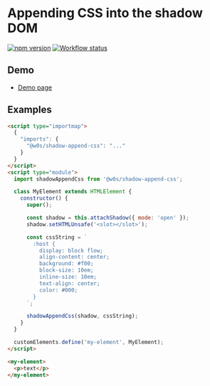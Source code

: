 # Appending CSS into the shadow DOM

[![npm version](https://badge.fury.io/js/%40w0s%2Fshadow-append-css.svg)](https://www.npmjs.com/package/@w0s/shadow-append-css)
[![Workflow status](https://github.com/SaekiTominaga/js-library-browser/actions/workflows/package-shadow-append-css.yml/badge.svg)](https://github.com/SaekiTominaga/js-library-browser/actions/workflows/package-shadow-append-css.yml)

## Demo

- [Demo page](https://saekitominaga.github.io/js-library-browser/packages/shadow-append-css/demo/)

## Examples

```HTML
<script type="importmap">
  {
    "imports": {
      "@w0s/shadow-append-css": "..."
    }
  }
</script>
<script type="module">
  import shadowAppendCss from '@w0s/shadow-append-css';

  class MyElement extends HTMLElement {
    constructor() {
      super();

      const shadow = this.attachShadow({ mode: 'open' });
      shadow.setHTMLUnsafe('<slot></slot>');

      const cssString = `
        :host {
          display: block flow;
          align-content: center;
          background: #f00;
          block-size: 10em;
          inline-size: 10em;
          text-align: center;
          color: #000;
        }
      `;

      shadowAppendCss(shadow, cssString);
    }
  }

  customElements.define('my-element', MyElement);
</script>

<my-element>
  <p>text</p>
</my-element>
```

